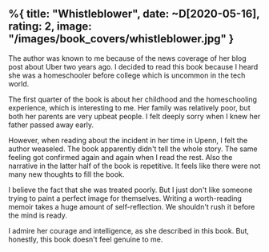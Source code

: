 %{
  title: "Whistleblower",
  date: ~D[2020-05-16],
  rating: 2,
  image: "/images/book_covers/whistleblower.jpg"
}
---

The author was known to me because of the news coverage of her blog post about Uber two years ago. I decided to read this book because I heard she was a homeschooler before college which is uncommon in the tech world.

The first quarter of the book is about her childhood and the homeschooling experience, which is interesting to me. Her family was relatively poor, but both her parents are very upbeat people. I felt deeply sorry when I knew her father passed away early.

However, when reading about the incident in her time in Upenn, I felt the author weaseled. The book apparently didn't tell the whole story. The same feeling got confirmed again and again when I read the rest. Also the narrative in the latter half of the book is repetitive. It feels like there were not many new thoughts to fill the book.

I believe the fact that she was treated poorly. But I just don't like someone trying to paint a perfect image for themselves. Writing a worth-reading memoir takes a huge amount of self-reflection. We shouldn't rush it before the mind is ready.

I admire her courage and intelligence, as she described in this book. But, honestly, this book doesn't feel genuine to me.
